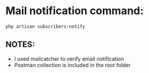 # Mail notification command: 
```
php artisan subscribers:notify
```

## NOTES:

* I used mailcatcher to verify email notification
* Postman collection is included in the root folder


